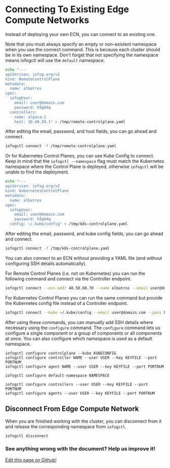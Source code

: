 # Connecting To Existing Edge Compute Networks

Instead of deploying your own ECN, you can connect to an existing one.

Note that you must always specify an empty or non-existent namespace when you use the connect command. This is because each cluster should be in its own namespace. Don't forget that not specifying the namespace means iofogctl will use the `default` namespace.

```bash
echo "---
apiVersion: iofog.org/v2
kind: RemoteControlPlane
metadata:
  name: albatros
spec:
  iofogUser:
    email: user@domain.com
    password: h9g84q
  controllers:
  - name: alpaca-1
    host: 30.40.50.1" > /tmp/remote-controlplane.yaml
```

After editing the email, password, and host fields, you can go ahead and connect.

```bash
iofogctl connect -f /tmp/remote-controlplane.yaml
```

Or for Kubernetes Control Planes, you can use Kube Config to connect. Keep in mind that the `iofogctl --namespace` flag must match the Kubernetes namespace where the Control Plane is deployed, otherwise `iofogctl` will be unable to find the deployment.

```bash
echo "---
apiVersion: iofog.org/v2
kind: KubernetesControlPlane
metadata:
  name: albatros
spec:
  iofogUser:
    email: user@domain.com
    password: h9g84q
  config: ~/.kube/config" > /tmp/k8s-controlplane.yaml
```

After editing the email, password, and kube config fields, you can go ahead and connect.

```bash
iofogctl connect -f /tmp/k8s-controlplane.yaml
```

You can also connect to an ECN without providing a YAML file (and without configuring SSH details automatically).

For Remote Control Planes (i.e. not on Kubernetes) you can run the following command and connect via the Controller endpoint.

```bash
iofogctl connect --ecn-addr 40.50.60.70 --name albatros --email user@domain.com --pass h9g84q
```

For Kubernetes Control Planes you can run the same command but provide the Kubernetes config file instead of a Controller endpoint.

```bash
iofogctl connect --kube ~/.kube/config --email user@domain.com --pass h9g84q
```

After using these commands, you can manually add SSH details where necessary using the `configure` command. The `configure` command lets us configure a single component or a group of components or all components at once. You can also configure which namespace is used as a default namespace.

```plain
iofogctl configure controlplane --kube KUBECONFIG
iofogctl configure controller NAME --user USER --key KEYFILE --port PORTNUM
iofogctl configure agent NAME --user USER --key KEYFILE --port PORTNUM

iofogctl configure default-namespace NAMESPACE

iofogctl configure controllers --user USER --key KEYFILE --port PORTNUM
iofogctl configure agents --user USER --key KEYFILE --port PORTNUM
```

## Disconnect From Edge Compute Network

When you are finished working with the cluster, you can disconnect from it and release the corresponding namespace from `iofogctl`.

```bash
iofogctl disconnect
```

<aside class="notifications contribute">
  <h3><img src="/images/icos/ico-github.svg" alt="">See anything wrong with the document? Help us improve it!</h3>
  <a href="https://github.com/eclipse-iofog/iofog.org/edit/develop/content/docs/2.0.0/iofogctl/connect-disconnect.md"
    target="_blank">
    <p>Edit this page on Github!</p>
  </a>
</aside>
